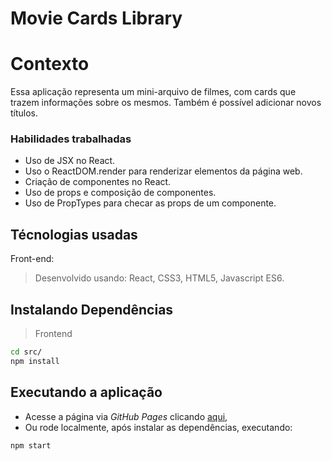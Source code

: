 # Movie Cards Library

# Contexto
Essa aplicação representa um mini-arquivo de filmes, com cards que trazem informações sobre os mesmos. Também é possível adicionar novos títulos.

### Habilidades trabalhadas
* Uso de JSX no React.
* Uso o ReactDOM.render para renderizar elementos da página web.
* Criação de componentes no React. 
* Uso de props e composição de componentes.
* Uso de PropTypes para checar as props de um componente.


## Técnologias usadas

Front-end:
> Desenvolvido usando: React, CSS3, HTML5, Javascript ES6.


## Instalando Dependências

> Frontend
```bash
cd src/
npm install
``` 
## Executando a aplicação

* Acesse a página via *GitHub Pages* clicando [aqui,](https://raffrasson.github.io/Movie_Cards_Library/)
* Ou rode localmente, após instalar as dependências, executando:

```bash
npm start
``` 
